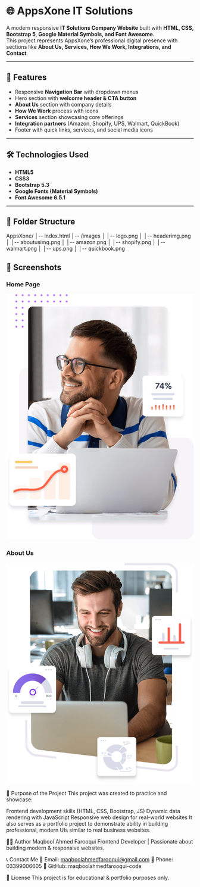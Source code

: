 # 🌐 AppsXone IT Solutions

A modern responsive **IT Solutions Company Website** built with **HTML, CSS, Bootstrap 5, Google Material Symbols, and Font Awesome**.  
This project represents AppsXone’s professional digital presence with sections like **About Us, Services, How We Work, Integrations, and Contact**.

---

## 🚀 Features
- Responsive **Navigation Bar** with dropdown menus  
- Hero section with **welcome header & CTA button**  
- **About Us** section with company details  
- **How We Work** process with icons  
- **Services** section showcasing core offerings  
- **Integration partners** (Amazon, Shopify, UPS, Walmart, QuickBook)  
- Footer with quick links, services, and social media icons  

---

## 🛠️ Technologies Used
- **HTML5**  
- **CSS3**  
- **Bootstrap 5.3**  
- **Google Fonts (Material Symbols)**  
- **Font Awesome 6.5.1**  

---

## 📂 Folder Structure
AppsXone/
│-- index.html
│-- /images
│ │-- logo.png
│ │-- headerimg.png
│ │-- aboutusimg.png
│ │-- amazon.png
│ │-- shopify.png
│ │-- walmart.png
│ │-- ups.png
│ │-- quickbook.png
 

## 📸 Screenshots

### Home Page
![Home Page](images/headerimg.png)

### About Us
![About Us](images/aboutusimg.png)

🎯 Purpose of the Project
This project was created to practice and showcase:

Frontend development skills (HTML, CSS, Bootstrap, JS)
Dynamic data rendering with JavaScript
Responsive web design for real-world websites
It also serves as a portfolio project to demonstrate ability in building professional, modern UIs similar to real business websites.

👨‍💻 Author
Maqbool Ahmed Farooqui
Frontend Developer | Passionate about building modern & responsive websites.

📞 Contact Me
📧 Email: maqboolahmedfarooqui@gmail.com 📱 Phone: 03399006605 🔗 GitHub: maqboolahmedfarooqui-code

📜 License
This project is for educational & portfolio purposes only.
